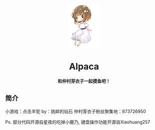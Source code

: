 <p align="center">
  <a href="https://454478978.github.io/Alpaca/index.html"><img src="https://github.com/454478978/Alpaca/blob/main/static/image/Meiko.png?raw=true" width="100" height="141" alt="Meiko"></a>
</p>
<div align="center">

# Alpaca
**和仲村芽衣子一起摸鱼吧！**
</div>

## 简介
小游戏：点击羊驼
by：挑衅的钻石
仲村芽衣子粉丝聚集地：873726950

Ps. 部分代码开源自星夜的吃掉小鹿乃, 键盘操作功能开源自Xiaohuang257